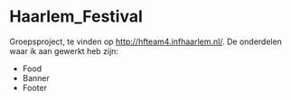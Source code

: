 # Haarlem_Festival
Groepsproject, te vinden op http://hfteam4.infhaarlem.nl/.
De onderdelen waar ik aan gewerkt heb zijn:
- Food
- Banner
- Footer
